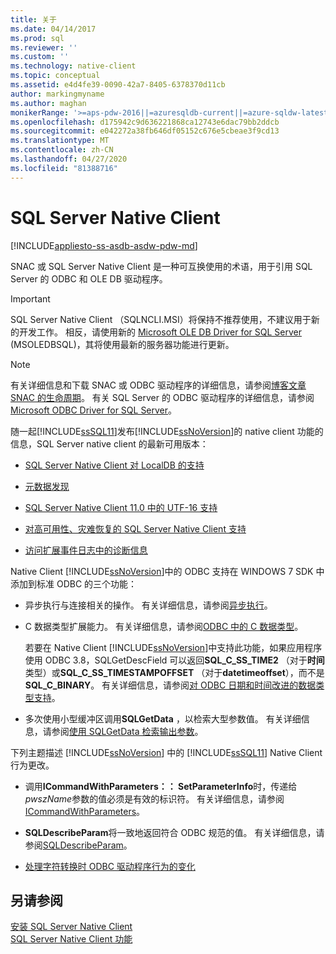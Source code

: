 ```yaml
---
title: 关于
ms.date: 04/14/2017
ms.prod: sql
ms.reviewer: ''
ms.custom: ''
ms.technology: native-client
ms.topic: conceptual
ms.assetid: e4d4fe39-0090-42a7-8405-6378370d11cb
author: markingmyname
ms.author: maghan
monikerRange: '>=aps-pdw-2016||=azuresqldb-current||=azure-sqldw-latest||>=sql-server-2016||=sqlallproducts-allversions||>=sql-server-linux-2017||=azuresqldb-mi-current'
ms.openlocfilehash: d175942c9d636221868ca12743e6dac79bb2ddcb
ms.sourcegitcommit: e042272a38fb646df05152c676e5cbeae3f9cd13
ms.translationtype: MT
ms.contentlocale: zh-CN
ms.lasthandoff: 04/27/2020
ms.locfileid: "81388716"
---
```

# <a name="sql-server-native-client"></a>SQL Server Native Client
[!INCLUDE[appliesto-ss-asdb-asdw-pdw-md](../../includes/appliesto-ss-asdb-asdw-pdw-md.md)]

SNAC 或 SQL Server Native Client 是一种可互换使用的术语，用于引用 SQL Server 的 ODBC 和 OLE DB 驱动程序。

> [!IMPORTANT] 
> SQL Server Native Client （SQLNCLI.MSI）将保持不推荐使用，不建议用于新的开发工作。 相反，请使用新的 [Microsoft OLE DB Driver for SQL Server](../../connect/oledb/oledb-driver-for-sql-server.md) (MSOLEDBSQL)，其将使用最新的服务器功能进行更新。

> [!NOTE]
> 有关详细信息和下载 SNAC 或 ODBC 驱动程序的详细信息，请参阅[博客文章 SNAC 的生命周期](https://blogs.msdn.microsoft.com/sqlreleaseservices/snac-lifecycle-explained/)。
> 有关 SQL Server 的 ODBC 驱动程序的详细信息，请参阅[Microsoft ODBC Driver for SQL Server](../../connect/odbc/microsoft-odbc-driver-for-sql-server.md)。  

 随一起[!INCLUDE[ssSQL11](../../includes/sssql11-md.md)]发布[!INCLUDE[ssNoVersion](../../includes/ssnoversion-md.md)]的 native client 功能的信息，SQL Server native client 的最新可用版本：

-   [SQL Server Native Client 对 LocalDB 的支持](../../relational-databases/native-client/features/sql-server-native-client-support-for-localdb.md)  

-   [元数据发现](../../relational-databases/native-client/features/metadata-discovery.md)  

-   [SQL Server Native Client 11.0 中的 UTF-16 支持](../../relational-databases/native-client/features/utf-16-support-in-sql-server-native-client-11-0.md)  

-   [对高可用性、灾难恢复的 SQL Server Native Client 支持](../../relational-databases/native-client/features/sql-server-native-client-support-for-high-availability-disaster-recovery.md)  

-   [访问扩展事件日志中的诊断信息](../../relational-databases/native-client/features/accessing-diagnostic-information-in-the-extended-events-log.md)  

Native Client [!INCLUDE[ssNoVersion](../../includes/ssnoversion-md.md)]中的 ODBC 支持在 WINDOWS 7 SDK 中添加到标准 ODBC 的三个功能：  

-   异步执行与连接相关的操作。 有关详细信息，请参阅[异步执行](https://go.microsoft.com/fwlink/?LinkID=191493)。  

-   C 数据类型扩展能力。 有关详细信息，请参阅[ODBC 中的 C 数据类型](https://go.microsoft.com/fwlink/?LinkID=191495)。  

     若要在 Native Client [!INCLUDE[ssNoVersion](../../includes/ssnoversion-md.md)]中支持此功能，如果应用程序使用 ODBC 3.8，SQLGetDescField 可以返回**SQL_C_SS_TIME2** （对于**时间**类型）或**SQL_C_SS_TIMESTAMPOFFSET** （对于**datetimeoffset**），而不是**SQL_C_BINARY**。 有关详细信息，请参阅[对 ODBC 日期和时间改进的数据类型支持](../../relational-databases/native-client-odbc-date-time/data-type-support-for-odbc-date-and-time-improvements.md)。  

-   多次使用小型缓冲区调用**SQLGetData** ，以检索大型参数值。 有关详细信息，请参阅[使用 SQLGetData 检索输出参数](https://go.microsoft.com/fwlink/?LinkID=191494)。  

 下列主题描述 [!INCLUDE[ssNoVersion](../../includes/ssnoversion-md.md)] 中的 [!INCLUDE[ssSQL11](../../includes/sssql11-md.md)] Native Client 行为更改。  

-   调用**ICommandWithParameters：： SetParameterInfo**时，传递给*pwszName*参数的值必须是有效的标识符。 有关详细信息，请参阅[ICommandWithParameters](../../relational-databases/native-client-ole-db-interfaces/icommandwithparameters.md)。  

-   **SQLDescribeParam**将一致地返回符合 ODBC 规范的值。 有关详细信息，请参阅[SQLDescribeParam](../../relational-databases/native-client-odbc-api/sqldescribeparam.md)。  

-   [处理字符转换时 ODBC 驱动程序行为的变化](../../relational-databases/native-client/features/odbc-driver-behavior-change-when-handling-character-conversions.md)  

## <a name="see-also"></a>另请参阅  
[安装 SQL Server Native Client](../../relational-databases/native-client/applications/installing-sql-server-native-client.md)  
 [SQL Server Native Client 功能](../../relational-databases/native-client/features/sql-server-native-client-features.md)  
